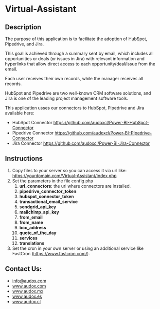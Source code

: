 # Virtual-Assistant

## Description

The purpose of this application is to facilitate the adoption of HubSpot, Pipedrive, and Jira.

This goal is achieved through a summary sent by email, which includes all opportunities or deals (or issues in Jira) with relevant information and hyperlinks that allow direct access to each opportunity/deal/issue from the email.

Each user receives their own records, while the manager receives all records.

HubSpot and Pipedrive are two well-known CRM software solutions, and Jira is one of the leading project management software tools.

This application usses our connectors to HubSpot, Pipedrive and Jira available here:

* HubSpot Connector
https://github.com/audoxcl/Power-BI-HubSpot-Connector
* Pipedrive Connector
https://github.com/audoxcl/Power-BI-Pipedrive-Connector
* Jira Connector
https://github.com/audoxcl/Power-BI-Jira-Connector

## Instructions

1. Copy files to your server so you can access it via url like:
https://yourdomain.com/Virtual-Assistant/index.php
2. Set the parameters in the file config.php
    1. **url_connectors:** the url where connectors are installed.
    2. **pipedrive_connector_token**
    3. **hubspot_connector_token**
    4. **transactional_email_service**
    5. **sendgrid_api_key**
    6. **mailchimp_api_key**
    7. **from_email**
    8. **from_name**
    9. **bcc_address**
    10. **quote_of_the_day**
    11. **services**
    12. **translations**
3. Set the cron in your own server or using an additional service like FastCron (https://www.fastcron.com/).

## Contact Us:

- info@audox.com
- www.audox.com
- www.audox.mx
- www.audox.es
- www.audox.cl
